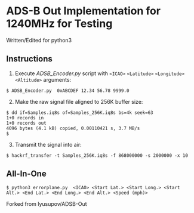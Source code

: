 # ADS-B Out Implementation for 1240MHz for Testing

Written/Edited for python3

## Instructions
1. Execute *ADSB_Encoder.py* script with `<ICAO>` `<Latitude>` `<Longitude>` `<Altitude>` arguments:
```
$ ADSB_Encoder.py  0xABCDEF 12.34 56.78 9999.0
```
2. Make the raw signal file aligned to 256K buffer size:
```
$ dd if=Samples.iq8s of=Samples_256K.iq8s bs=4k seek=63
1+0 records in
1+0 records out
4096 bytes (4.1 kB) copied, 0.00110421 s, 3.7 MB/s
$
```
3. Transmit the signal into air:
```
$ hackrf_transfer -t Samples_256K.iq8s -f 868000000 -s 2000000 -x 10
```
## All-In-One
```
$ python3 errorplane.py  <ICAO> <Start Lat.> <Start Long.> <Start Alt.> <End Lat.> <End Long.> <End Alt.> <Speed (mph)>
```

Forked from lyusupov/ADSB-Out

